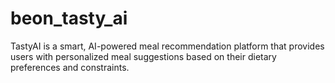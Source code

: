 # beon_tasty_ai
TastyAI is a smart, AI-powered meal recommendation platform that provides users with personalized meal suggestions based on their dietary preferences and constraints.
